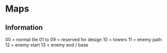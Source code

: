 # Maps

## Information

00 = normal tile
01 to 09 = reserved for design
10 = towers
11 = enemy path
12 = enemy start
13 = enemy end / base

